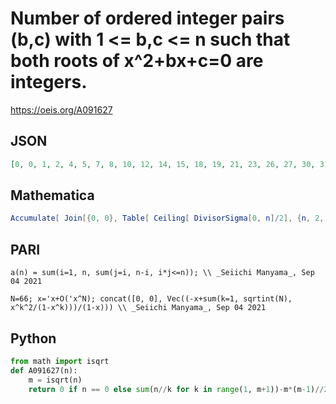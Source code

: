 # Number of ordered integer pairs \(b,c\) with 1 <\= b,c <\= n such that both roots of x^2\+bx\+c\=0 are integers\.
https://oeis.org/A091627
## JSON
```JSON
[0, 0, 1, 2, 4, 5, 7, 8, 10, 12, 14, 15, 18, 19, 21, 23, 26, 27, 30, 31, 34, 36, 38, 39, 43, 45, 47, 49, 52, 53, 57, 58, 61, 63, 65, 67, 72, 73, 75, 77, 81, 82, 86, 87, 90, 93, 95, 96, 101, 103, 106, 108, 111, 112, 116, 118, 122, 124, 126, 127, 133, 134, 136, 139, 143]
```
## Mathematica
```Mathematica
Accumulate[ Join[{0, 0}, Table[ Ceiling[ DivisorSigma[0, n]/2], {n, 2, 64}]]]  (* _Jean-François Alcover_, Oct 23 2012, after _Vladeta Jovovic_ *)
```
## PARI
```PARI
a(n) = sum(i=1, n, sum(j=i, n-i, i*j<=n)); \\ _Seiichi Manyama_, Sep 04 2021
```
```PARI
N=66; x='x+O('x^N); concat([0, 0], Vec((-x+sum(k=1, sqrtint(N), x^k^2/(1-x^k)))/(1-x))) \\ _Seiichi Manyama_, Sep 04 2021
```
## Python
```Python
from math import isqrt
def A091627(n):
    m = isqrt(n)
    return 0 if n == 0 else sum(n//k for k in range(1, m+1))-m*(m-1)//2-1 # _Chai Wah Wu_, Oct 07 2021
```
